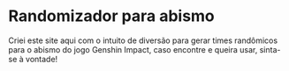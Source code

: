 # Randomizador para abismo
Criei este site aqui com o intuito de diversão para gerar times randômicos para o abismo do jogo Genshin Impact, caso encontre e queira usar, sinta-se à vontade!
